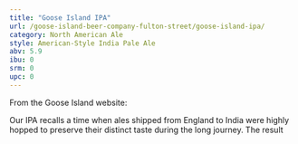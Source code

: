 ```yaml
---
title: "Goose Island IPA"
url: /goose-island-beer-company-fulton-street/goose-island-ipa/
category: North American Ale
style: American-Style India Pale Ale
abv: 5.9
ibu: 0
srm: 0
upc: 0
---
```

From the Goose Island website:

Our IPA recalls a time when ales shipped from England to India were highly hopped to preserve their distinct taste during the long journey. The result
